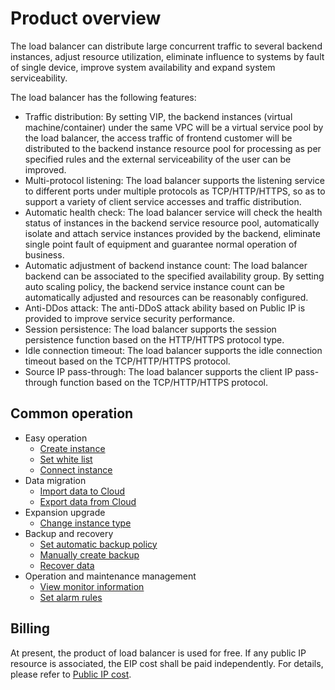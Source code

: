 # Product overview


The load balancer can distribute large concurrent traffic to several backend instances, adjust resource utilization, eliminate influence to systems by fault of single device, improve system availability and expand system serviceability. 

The load balancer has the following features:

* Traffic distribution: By setting VIP, the backend instances (virtual machine/container) under the same VPC will be a virtual service pool by the load balancer, the access traffic of frontend customer will be distributed to the backend instance resource pool for processing as per specified rules and the external serviceability of the user can be improved.
* Multi-protocol listening: The load balancer supports the listening service to different ports under multiple protocols as TCP/HTTP/HTTPS, so as to support a variety of client service accesses and traffic distribution.
* Automatic health check: The load balancer service will check the health status of instances in the backend service resource pool, automatically isolate and attach service instances provided by the backend, eliminate single point fault of equipment and guarantee normal operation of business.
* Automatic adjustment of backend instance count: The load balancer backend can be associated to the specified availability group. By setting auto scaling policy, the backend service instance count can be automatically adjusted and resources can be reasonably configured.
* Anti-DDos attack: The anti-DDoS attack ability based on Public IP is provided to improve service security performance.
* Session persistence: The load balancer supports the session persistence function based on the HTTP/HTTPS protocol type.
* Idle connection timeout: The load balancer supports the idle connection timeout based on the TCP/HTTP/HTTPS protocol.
* Source IP pass-through: The load balancer supports the client IP pass-through function based on the TCP/HTTP/HTTPS protocol.

## Common operation

- Easy operation
	- [Create instance](../Getting-Started/Create-Instance.md)
	- [Set white list](../Getting-Started/Set-Whitelist.md)
	- [Connect instance](../Getting-Started/Connect-Instance.md)
- Data migration
	- [Import data to Cloud](../Getting-Started/Import-Data.md)
	- [Export data from Cloud](../Getting-Started/Export-Data.md)
- Expansion upgrade
	- [Change instance type](../Operation-Guide/Instance-Management/Modify-Instance-Spec.md)
- Backup and recovery
	- [Set automatic backup policy](../Operation-Guide/Backup/Modify-Backup-Policy.md)
	- [Manually create backup](../Operation-Guide/Backup/Create-Backup.md)
	- [Recover data](../Operation-Guide/Backup/Restore-Instance.md)
- Operation and maintenance management
	- [View monitor information](../Operation-Guide/Monitoring/Monitoring.md)
	- [Set alarm rules](../Operation-Guide/Monitoring/Alarm-Rules.md)

## Billing
At present, the product of load balancer is used for free. If any public IP resource is associated, the EIP cost shall be paid independently. For details, please refer to [Public IP cost](https://www.jdcloud.com/help/detail/1579/isCatalog/1).
